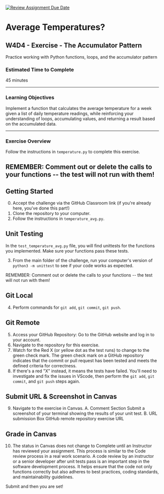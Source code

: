 [![Review Assignment Due Date](https://classroom.github.com/assets/deadline-readme-button-24ddc0f5d75046c5622901739e7c5dd533143b0c8e959d652212380cedb1ea36.svg)](https://classroom.github.com/a/ONYwZJzx)
# Average Temperatures?

## W4D4 - Exercise - The Accumulator Pattern

Practice working with Python functions, loops, and the accumulator pattern

### Estimated Time to Complete

45 minutes

---

### Learning Objectives

 Implement a function that calculates the average temperature for a week given a list of daily temperature readings, while reinforcing your understanding of loops, accumulating values, and returning a result based on the accumulated data.

---

### Exercise Overview

Follow the instructions in `temperature.py` to complete this exercise. 

REMEMBER: Comment out or delete the calls to your functions -- the test will not run with them!
---


## Getting Started

0. Accept the challenge via the GitHub Classroom link (if you're already here, you've done this part!)
1. Clone the repository to your computer.
2. Follow the instructions in `temperature_avg.py`.

## Unit Testing

In the `test_temperature_avg.py` file, you will find unittests for the functions you implemented. Make sure your functions pass these tests.

3. From the main folder of the challenge, run your computer's version of `python3 -m unittest` to see if your code works as expected.

REMEMBER: Comment out or delete the calls to your functions -- the test will not run with them!

## Git Local

4. Perform commands for `git add`, `git commit`, `git push`.

## Git Remote

5. Access your GitHub Repository: Go to the GitHub website and log in to your account.
6. Navigate to the repository for this exercise.
7. Watch for the Red X (or yellow dot as the test runs) to change to the green check mark. The green check mark on a GitHub repository indicates that the commit or pull request has been tested and meets the defined criteria for correctness.
8. If there's a red "X" instead, it means the tests have failed. You'll need to investigate and fix the issues in VScode, then perform the `git add`, `git commit`, and `git push` steps again.


## Submit URL & Screenshot in Canvas

9. Navigate to the exercise in Canvas.
    A. Comment Section
        Submit a screenshot of your terminal showing the results of your unit test.
    B. URL submission Box
        GitHub remote repository exercise URL

## Grade in Canvas

10. The status in Canvas does not change to Complete until an Instructor has reviewed your assignment. This process is similar to the Code review process in a real work scenario. A code review by an instructor or a senior developer after unit tests pass is an important step in the software development process. It helps ensure that the code not only functions correctly but also adheres to best practices, coding standards, and maintainability guidelines.

Submit and then you are set!

